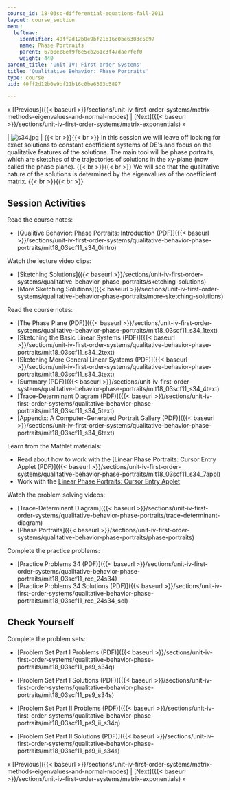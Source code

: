 ```yaml
---
course_id: 18-03sc-differential-equations-fall-2011
layout: course_section
menu:
  leftnav:
    identifier: 40ff2d12b0e9bf21b16c0be6303c5897
    name: Phase Portraits
    parent: 67b0ec8ef9f6e5cb261c3f47dae7fef0
    weight: 440
parent_title: 'Unit IV: First-order Systems'
title: 'Qualitative Behavior: Phase Portraits'
type: course
uid: 40ff2d12b0e9bf21b16c0be6303c5897

---
```


« [Previous]({{< baseurl >}}/sections/unit-iv-first-order-systems/matrix-methods-eigenvalues-and-normal-modes) | [Next]({{< baseurl >}}/sections/unit-iv-first-order-systems/matrix-exponentials) »

| ![s34.jpg](/coursemedia/18-03sc-differential-equations-fall-2011/38459a4a424a93100fb4fd3618126004_s34.jpg) |  {{< br >}}{{< br >}} In this session we will leave off looking for exact solutions to constant coefficient systems of DE's and focus on the qualitative features of the solutions. The main tool will be phase portraits, which are sketches of the trajectories of solutions in the xy-plane (now called the phase plane). {{< br >}}{{< br >}} We will see that the qualitative nature of the solutions is determined by the eigenvalues of the coefficient matrix. {{< br >}}{{< br >}}  

Session Activities
------------------

Read the course notes:

*   [Qualitive Behavior: Phase Portraits: Introduction (PDF)]({{< baseurl >}}/sections/unit-iv-first-order-systems/qualitative-behavior-phase-portraits/mit18_03scf11_s34_0intro)

Watch the lecture video clips:

*   [Sketching Solutions]({{< baseurl >}}/sections/unit-iv-first-order-systems/qualitative-behavior-phase-portraits/sketching-solutions)
*   [More Sketching Solutions]({{< baseurl >}}/sections/unit-iv-first-order-systems/qualitative-behavior-phase-portraits/more-sketching-solutions)

Read the course notes:

*   [The Phase Plane (PDF)]({{< baseurl >}}/sections/unit-iv-first-order-systems/qualitative-behavior-phase-portraits/mit18_03scf11_s34_1text)
*   [Sketching the Basic Linear Systems (PDF)]({{< baseurl >}}/sections/unit-iv-first-order-systems/qualitative-behavior-phase-portraits/mit18_03scf11_s34_2text)
*   [Sketching More General Linear Systems (PDF)]({{< baseurl >}}/sections/unit-iv-first-order-systems/qualitative-behavior-phase-portraits/mit18_03scf11_s34_3text)
*   [Summary (PDF)]({{< baseurl >}}/sections/unit-iv-first-order-systems/qualitative-behavior-phase-portraits/mit18_03scf11_s34_4text)
*   [Trace-Determinant Diagram (PDF)]({{< baseurl >}}/sections/unit-iv-first-order-systems/qualitative-behavior-phase-portraits/mit18_03scf11_s34_5text)
*   [Appendix: A Computer-Generated Portrait Gallery (PDF)]({{< baseurl >}}/sections/unit-iv-first-order-systems/qualitative-behavior-phase-portraits/mit18_03scf11_s34_6text)

Learn from the Mathlet materials:

*   Read about how to work with the [Linear Phase Portraits: Cursor Entry Applet (PDF)]({{< baseurl >}}/sections/unit-iv-first-order-systems/qualitative-behavior-phase-portraits/mit18_03scf11_s34_7appl)
*   Work with the [Linear Phase Portraits: Cursor Entry Applet](/ans7870/18/18.03SC/linPhasePorCursor.html "Open in a new window.")

Watch the problem solving videos:

*   [Trace-Determinant Diagram]({{< baseurl >}}/sections/unit-iv-first-order-systems/qualitative-behavior-phase-portraits/trace-determinant-diagram)
*   [Phase Portraits]({{< baseurl >}}/sections/unit-iv-first-order-systems/qualitative-behavior-phase-portraits/phase-portraits)

Complete the practice problems:

*   [Practice Problems 34 (PDF)]({{< baseurl >}}/sections/unit-iv-first-order-systems/qualitative-behavior-phase-portraits/mit18_03scf11_rec_24s34)
*   [Practice Problems 34 Solutions (PDF)]({{< baseurl >}}/sections/unit-iv-first-order-systems/qualitative-behavior-phase-portraits/mit18_03scf11_rec_24s34_sol)

Check Yourself
--------------

Complete the problem sets:

*   [Problem Set Part I Problems (PDF)]({{< baseurl >}}/sections/unit-iv-first-order-systems/qualitative-behavior-phase-portraits/mit18_03scf11_ps9_s34q)
*   [Problem Set Part I Solutions (PDF)]({{< baseurl >}}/sections/unit-iv-first-order-systems/qualitative-behavior-phase-portraits/mit18_03scf11_ps9_s34s)
  
*   [Problem Set Part II Problems (PDF)]({{< baseurl >}}/sections/unit-iv-first-order-systems/qualitative-behavior-phase-portraits/mit18_03scf11_ps9_ii_s34q)
*   [Problem Set Part II Solutions (PDF)]({{< baseurl >}}/sections/unit-iv-first-order-systems/qualitative-behavior-phase-portraits/mit18_03scf11_ps9_ii_s34s)

« [Previous]({{< baseurl >}}/sections/unit-iv-first-order-systems/matrix-methods-eigenvalues-and-normal-modes) | [Next]({{< baseurl >}}/sections/unit-iv-first-order-systems/matrix-exponentials) »